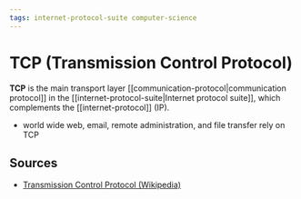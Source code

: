 ```yaml
---
tags: internet-protocol-suite computer-science
---
```


# TCP (Transmission Control Protocol)

**TCP** is the main transport layer [[communication-protocol|communication protocol]] in the [[internet-protocol-suite|Internet protocol suite]], which complements the [[internet-protocol]] (IP).

- world wide web, email, remote administration, and file transfer rely on TCP

## Sources

- [Transmission Control Protocol (Wikipedia)](https://en.wikipedia.org/wiki/Transmission_Control_Protocol)
